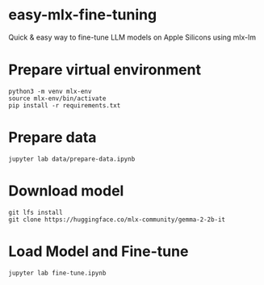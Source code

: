 # easy-mlx-fine-tuning
Quick &amp; easy way to fine-tune LLM models on Apple Silicons using mlx-lm

# Prepare virtual environment
```
python3 -m venv mlx-env
source mlx-env/bin/activate
pip install -r requirements.txt
```
# Prepare data
```
jupyter lab data/prepare-data.ipynb
```

# Download model
```
git lfs install
git clone https://huggingface.co/mlx-community/gemma-2-2b-it
```

# Load Model and Fine-tune
```
jupyter lab fine-tune.ipynb
```
